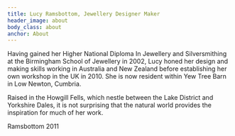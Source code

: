 ```yaml
---
title: Lucy Ramsbottom, Jewellery Designer Maker
header_image: about
body_class: about
anchor: About
---
```


Having gained her Higher National Diploma In Jewellery and Silversmithing at
the Birmingham School of Jewellery in 2002, Lucy honed her design and making
skills working in Australia and New Zealand before establishing her own
workshop in the UK in 2010. She is now resident within Yew Tree Barn in Low
Newton, Cumbria.

Raised in the Howgill Fells, which nestle between the Lake District and
Yorkshire Dales, it is not surprising that the natural world provides the
inspiration for much of her work.

Ramsbottom 2011
